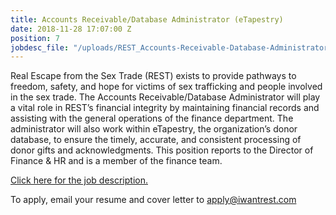 ```yaml
---
title: Accounts Receivable/Database Administrator (eTapestry)
date: 2018-11-28 17:07:00 Z
position: 7
jobdesc_file: "/uploads/REST_Accounts-Receivable-Database-Administrator.pdf"
---
```


Real Escape from the Sex Trade (REST) exists to provide pathways to freedom, safety, and hope for victims of sex trafficking and people involved in the sex trade. The Accounts Receivable/Database Administrator will play a vital role in REST’s financial integrity by maintaining financial records and assisting with the general operations of the finance department. The administrator will also work within eTapestry, the organization’s donor database, to ensure the timely, accurate, and consistent processing of donor gifts and acknowledgments. This position reports to the Director of Finance & HR and is a member of the finance team.

[Click here for the job description.](/uploads/REST_Accounts-Receivable-Database-Administrator.pdf)

To apply, email your resume and cover letter to [apply@iwantrest.com](mailto:apply@iwantrest.com)